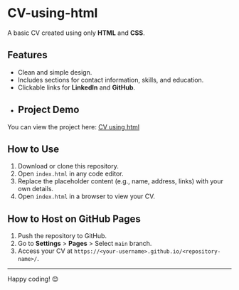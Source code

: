 # CV-using-html

A basic CV created using only **HTML** and **CSS**. 

## Features
- Clean and simple design.
- Includes sections for contact information, skills, and education.
- Clickable links for **LinkedIn** and **GitHub**.
- ## Project Demo
You can view the project here: [CV using html](https://roadmap.sh/projects/single-page-cv) 

## How to Use
1. Download or clone this repository.
2. Open `index.html` in any code editor.
3. Replace the placeholder content (e.g., name, address, links) with your own details.
4. Open `index.html` in a browser to view your CV.

## How to Host on GitHub Pages
1. Push the repository to GitHub.
2. Go to **Settings** > **Pages** > Select `main` branch.
3. Access your CV at `https://<your-username>.github.io/<repository-name>/`.

---

Happy coding! 😊
